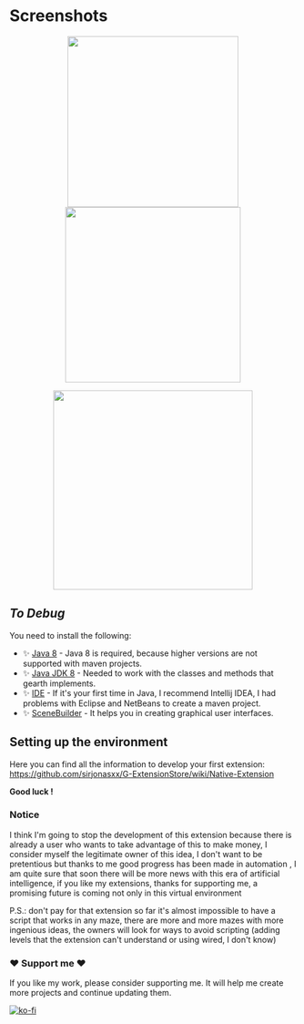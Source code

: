 # Screenshots
<p align="center">
   <img src="https://user-images.githubusercontent.com/22751572/174315662-de683f9c-8dbc-4230-9950-1e147423ad6f.png" width="300">
   <img src="https://user-images.githubusercontent.com/22751572/174315680-040ac210-bc0f-4c27-803b-8c3edfda0e3b.png" width="308">
<p>
<p align="center">
   <img src="https://user-images.githubusercontent.com/22751572/174315684-7f04bf9f-1f0a-455f-a4ba-120b2c23673b.png" width="350">
<p>

## _To Debug_

You need to install the following:

- ✨ [Java 8] - Java 8 is required, because higher versions are not supported with maven projects.
- ✨ [Java JDK 8] - Needed to work with the classes and methods that gearth implements.
- ✨ [IDE] - If it's your first time in Java, I recommend Intellij IDEA,
I had problems with Eclipse and NetBeans to create a maven project.
- ✨ [SceneBuilder] - It helps you in creating graphical user interfaces.

## Setting up the environment

Here you can find all the information to develop your first extension: https://github.com/sirjonasxx/G-ExtensionStore/wiki/Native-Extension

**Good luck !**

[//]: # (These are reference links used in the body of this note and get stripped out when the markdown processor does its job. There is no need to format nicely because it shouldn't be seen. Thanks SO - http://stackoverflow.com/questions/4823468/store-comments-in-markdown-syntax)

   [SceneBuilder]: <https://gluonhq.com/products/scene-builder/>
   [git-repo-url]: <https://github.com/joemccann/dillinger.git>
   [IDE]: <https://www.jetbrains.com/es-es/idea/download/#section=windows>
   [Java 8]: <https://www.java.com/es/download/ie_manual.jsp>
   [Java JDK 8]: <https://www.oracle.com/co/java/technologies/javase/javase8-archive-downloads.html>

### Notice
I think I'm going to stop the development of this extension because there is already a user who wants to take advantage of this to make money, I consider myself the legitimate owner of this idea, I don't want to be pretentious but thanks to me good progress has been made in automation , I am quite sure that soon there will be more news with this era of artificial intelligence, if you like my extensions, thanks for supporting me, a promising future is coming not only in this virtual environment

P.S.: don't pay for that extension so far it's almost impossible to have a script that works in any maze, there are more and more mazes with more ingenious ideas, the owners will look for ways to avoid scripting (adding levels that the extension can't understand or using wired, I don't know)

### ❤️ Support me ❤️
If you like my work, please consider supporting me. It will help me create more projects and continue updating them.

[![ko-fi](https://www.ko-fi.com/img/githubbutton_sm.svg)](https://www.buymeacoffee.com/julianty)